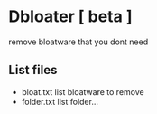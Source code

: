 # Dbloater [ beta ]
remove bloatware that you dont need

## List files
- bloat.txt
	list bloatware to remove
- folder.txt
	list folder...